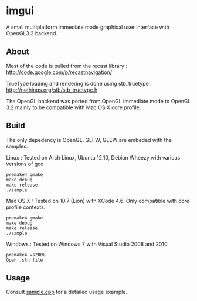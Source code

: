 imgui
================================
A small multiplatform immediate mode graphical user interface with OpenGL3.2 backend.

About
-------------------------
Most of the code is pulled from the recast library : http://code.google.com/p/recastnavigation/

TrueType loading and rendering is done using stb_truetype : http://nothings.org/stb/stb_truetype.h

The OpenGL backend was ported from OpenGL immediate mode to OpenGL 3.2 mainly to be compatible with Mac OS X core profile.

Build
-------------------------
The only depedency is OpenGL. GLFW, GLEW are embeded with the samples.

Linux : Tested on Arch Linux, Ubuntu 12.10, Debian Wheezy with various versions of gcc

    premake4 gmake
    make debug
    make release
    ./sample


Mac OS X : Tested on 10.7 (Lion) with XCode 4.6. Only compatible with core profile contexts.

    premake4 gmake
    make debug
    make release
    ./sample

Windows : Tested on Windows 7 with Visual Studio 2008 and 2010

    premake4 vs2008 
    Open .sln file


Usage
----------------------------

Consult [sample.cpp](https://github.com/AdrienHerubel/imgui/blob/master/sample.cpp) for a detailed usage example. 
